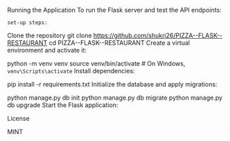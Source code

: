 Running the Application
To run the Flask server and test the API endpoints:
    
    set-up steps:

Clone the repository
git clone https://github.com/shukri26/PIZZA--FLASK--RESTAURANT
cd PIZZA--FLASK--RESTAURANT
Create a virtual environment and activate it:



python -m venv venv
source venv/bin/activate  # On Windows,  `venv\Scripts\activate`
Install dependencies:


pip install -r requirements.txt
Initialize the database and apply migrations:


python manage.py db init
python manage.py db migrate
python manage.py db upgrade
Start the Flask application:


License

MINT